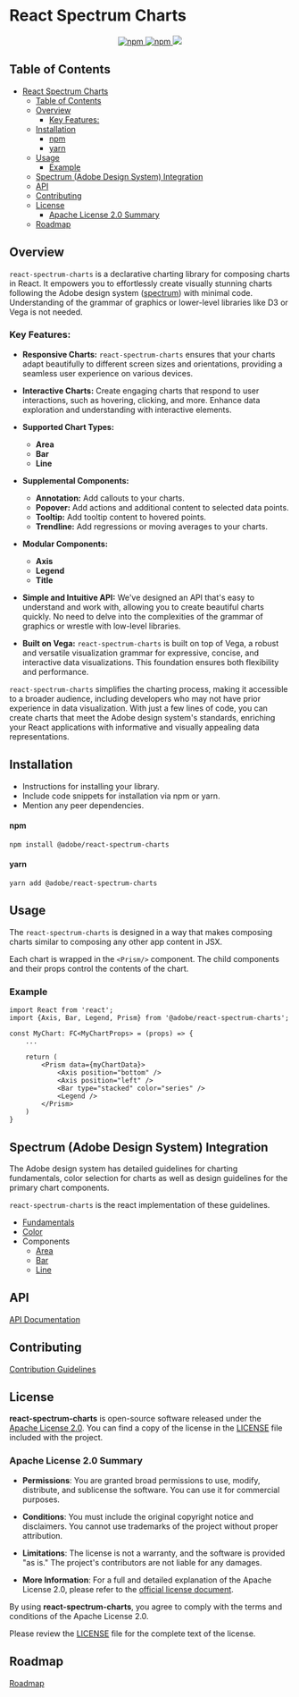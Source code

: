 # React Spectrum Charts

<p align="center">
<a href="https://www.npmjs.com/package/@adobe/react-spectrum-charts" alt="Latest version">
    <img alt="npm" src="https://img.shields.io/npm/v/@adobe/react-spectrum-charts.svg?style=flat-square">
</a>
<a href="https://www.npmjs.com/package/@adobe/react-spectrum-charts" alt="Download count">
    <img alt="npm" src="https://img.shields.io/npm/dt/@adobe/react-spectrum-charts?style=flat-square">
</a>
<a href="https://github.com/adobe/react-spectrum-charts/graphs/contributors" alt="Contributors">
    <img src="https://img.shields.io/github/contributors/adobe/react-spectrum-charts" />
</a>
</p>

## Table of Contents

- [React Spectrum Charts](#react-spectrum-charts)
  - [Table of Contents](#table-of-contents)
  - [Overview](#overview)
    - [Key Features:](#key-features)
  - [Installation](#installation)
      - [npm](#npm)
      - [yarn](#yarn)
  - [Usage](#usage)
    - [Example](#example)
  - [Spectrum (Adobe Design System) Integration](#spectrum-adobe-design-system-integration)
  - [API](#api)
  - [Contributing](#contributing)
  - [License](#license)
    - [Apache License 2.0 Summary](#apache-license-20-summary)
  - [Roadmap](#roadmap)

## Overview

`react-spectrum-charts` is a declarative charting library for composing charts in React. It empowers you to effortlessly create visually stunning charts following the Adobe design system ([spectrum](https://spectrum.adobe.com)) with minimal code. Understanding of the grammar of graphics or lower-level libraries like D3 or Vega is not needed.

### Key Features:

-   **Responsive Charts:** `react-spectrum-charts` ensures that your charts adapt beautifully to different screen sizes and orientations, providing a seamless user experience on various devices.

-   **Interactive Charts:** Create engaging charts that respond to user interactions, such as hovering, clicking, and more. Enhance data exploration and understanding with interactive elements.

-   **Supported Chart Types:**

    -   **Area**
    -   **Bar**
    -   **Line**

-   **Supplemental Components:**

    -   **Annotation:** Add callouts to your charts.
    -   **Popover:** Add actions and additional content to selected data points.
    -   **Tooltip:** Add tooltip content to hovered points.
    -   **Trendline:** Add regressions or moving averages to your charts.

-   **Modular Components:**

    -   **Axis**
    -   **Legend**
    -   **Title**

-   **Simple and Intuitive API:** We've designed an API that's easy to understand and work with, allowing you to create beautiful charts quickly. No need to delve into the complexities of the grammar of graphics or wrestle with low-level libraries.

-   **Built on Vega:** `react-spectrum-charts` is built on top of Vega, a robust and versatile visualization grammar for expressive, concise, and interactive data visualizations. This foundation ensures both flexibility and performance.

`react-spectrum-charts` simplifies the charting process, making it accessible to a broader audience, including developers who may not have prior experience in data visualization. With just a few lines of code, you can create charts that meet the Adobe design system's standards, enriching your React applications with informative and visually appealing data representations.

## Installation

-   Instructions for installing your library.
-   Include code snippets for installation via npm or yarn.
-   Mention any peer dependencies.

#### npm

```
npm install @adobe/react-spectrum-charts
```

#### yarn

```
yarn add @adobe/react-spectrum-charts
```

## Usage

The `react-spectrum-charts` is designed in a way that makes composing charts similar to composing any other app content in JSX.

Each chart is wrapped in the `<Prism/>` component. The child components and their props control the contents of the chart.

### Example

```
import React from 'react';
import {Axis, Bar, Legend, Prism} from '@adobe/react-spectrum-charts';

const MyChart: FC<MyChartProps> = (props) => {
    ...

    return (
        <Prism data={myChartData}>
            <Axis position="bottom" />
            <Axis position="left" />
            <Bar type="stacked" color="series" />
            <Legend />
        </Prism>
    )
}
```

## Spectrum (Adobe Design System) Integration

The Adobe design system has detailed guidelines for charting fundamentals, color selection for charts as well as design guidelines for the primary chart components.

`react-spectrum-charts` is the react implementation of these guidelines.

-   [Fundamentals](https://spectrum.adobe.com/page/data-visualization-fundamentals/)
-   [Color](https://spectrum.adobe.com/page/color-for-data-visualization/)
-   Components
    -   [Area](https://spectrum.corp.adobe.com/page/area-chart/)
    -   [Bar](https://spectrum.corp.adobe.com/page/bar-chart/)
    -   [Line](https://spectrum.corp.adobe.com/page/line-chart/)

## API

[API Documentation](https://github.com/adobe/react-spectrum-charts/wiki)

## Contributing

[Contribution Guidelines](https://github.com/adobe/react-spectrum-charts/wiki)

## License

**react-spectrum-charts** is open-source software released under the [Apache License 2.0](https://www.apache.org/licenses/LICENSE-2.0). You can find a copy of the license in the [LICENSE](LICENSE) file included with the project.

### Apache License 2.0 Summary

-   **Permissions**: You are granted broad permissions to use, modify, distribute, and sublicense the software. You can use it for commercial purposes.

-   **Conditions**: You must include the original copyright notice and disclaimers. You cannot use trademarks of the project without proper attribution.

-   **Limitations**: The license is not a warranty, and the software is provided "as is." The project's contributors are not liable for any damages.

-   **More Information**: For a full and detailed explanation of the Apache License 2.0, please refer to the [official license document](https://www.apache.org/licenses/LICENSE-2.0).

By using **react-spectrum-charts**, you agree to comply with the terms and conditions of the Apache License 2.0.

Please review the [LICENSE](LICENSE) file for the complete text of the license.

## Roadmap

[Roadmap](https://github.com/orgs/adobe/projects/46)

